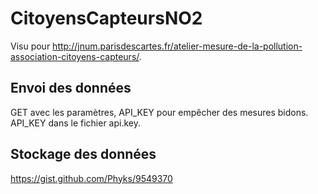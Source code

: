 CitoyensCapteursNO2
=====
Visu pour http://jnum.parisdescartes.fr/atelier-mesure-de-la-pollution-association-citoyens-capteurs/.

## Envoi des données
GET avec les paramètres, API_KEY pour empêcher des mesures bidons.
API_KEY dans le fichier api.key.

## Stockage des données
https://gist.github.com/Phyks/9549370

